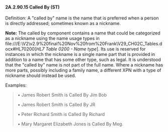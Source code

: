 #### 2A.2.90.15 Called By (ST)

Definition: A "called by" name is the name that is preferred when a person is directly addressed; sometimes known as a nickname.

**Note:** The called by component contains a name that could be categorized as a nickname using the name usage types in file:///E:\V2\v2.9%20final%20Nov%20from%20Frank\V29_CH02C_Tables.docx#HL70200[_HL7 Table 0200 - Name type_]. Its use is reserved for instances in which the nickname is a single name part that is provided in addition to a name that has some other type, such as legal. It is understood that the "called by" name is not part of the full name. Where a nickname has more parts, possibly including a family name, a different XPN with a type of nickname should instead be used.

Examples:

> • James Robert Smith is Called By Jim Bob
>
> • James Robert Smith is Called By JR
>
> • Peter Richard Smith is Called By Richard
>
> • Mary Margaret Elizabeth Jones is Called By Meg.
